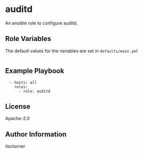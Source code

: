 auditd
======

An ansible role to configure auditd.

Role Variables
--------------
The default values for the variables are set in `defaults/main.yml`
```

```

Example Playbook
----------------
```
  - hosts: all
    roles:
      - role: auditd
```

License
-------

Apache-2.0

Author Information
------------------

itscturner
